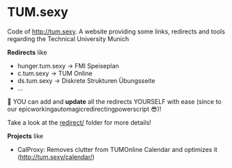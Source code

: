 TUM.sexy
========

Code of http://tum.sexy. A website providing some links, redirects and tools regarding the Technical University Munich


**Redirects** like
* hunger.tum.sexy → FMI Speiseplan
* c.tum.sexy → TUM Online
* ds.tum.sexy → Diskrete Strukturen Übungsseite
* ...

:construction_worker: YOU can add and **update** all the redirects YOURSELF with ease (since to our epicworkingautomagicredirectingpowerscript :sunglasses:)!

Take a look at the [redirect/](https://github.com/mammuth/TUM.sexy/tree/master/redirect) folder for more details!

**Projects** like
* CalProxy: Removes clutter from TUMOnline Calendar and optimizes it (http://tum.sexy/calendar/)
